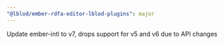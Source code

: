 ```yaml
---
"@lblod/ember-rdfa-editor-lblod-plugins": major
---
```


Update ember-intl to v7, drops support for v5 and v6 due to API changes
